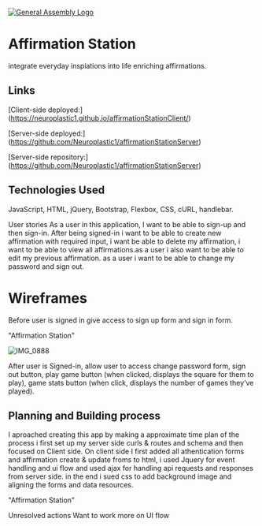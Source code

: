 [![General Assembly Logo](https://camo.githubusercontent.com/1a91b05b8f4d44b5bbfb83abac2b0996d8e26c92/687474703a2f2f692e696d6775722e636f6d2f6b6538555354712e706e67)](https://generalassemb.ly/education/web-development-immersive)

# Affirmation Station
integrate everyday inspiations into life enriching affirmations. 

## Links
[Client-side deployed:] (https://neuroplastic1.github.io/affirmationStationClient/)

[Server-side deployed:] (https://github.com/Neuroplastic1/affirmationStationServer)

[Server-side repository:] (https://github.com/Neuroplastic1/affirmationStationServer)

## Technologies Used
JavaScript, HTML, jQuery, Bootstrap, Flexbox, CSS, cURL, handlebar.

User stories
As a user in this application, I want to be able to sign-up and then sign-in. After being signed-in i want to be able to create new affirmation with required input, i want be able to delete my affirmation, i want to be able to view all affirmations.as a user i also want to be able to edit my previous affirmation. as a user i want to be able to change my password and sign out.
# Wireframes
Before user is signed in give access to sign up form and sign in form.


"Affirmation Station" 


![IMG_0888](https://user-images.githubusercontent.com/64027495/87384328-70a01a00-c569-11ea-851d-66b111038a18.JPG)


After user is Signed-in, allow user to access change password form, sign out button, play game button (when clicked, displays the square for them to play), game stats button (when click, displays the number of games they’ve played).
## Planning and Building process 

I aproached creating this app by making a approximate time plan of the process i first set up my server side curls & routes and schema and then focused on Client side. On client side I first added all athentication forms and affirmation create & update froms to html, i used Jquery for event handling and ui flow and used ajax for handling api requests and responses from server side. in the end i sued css to add background image and aligning the forms and data resources.

"Affirmation Station" 

Unresolved actions
Want to work more on UI flow
